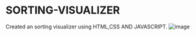 # SORTING-VISUALIZER
Created an sorting visualizer using HTML,CSS AND JAVASCRIPT.
![image](https://github.com/adit2005/SORTING-VISUALIZER/assets/119931302/47e9eca4-f808-40e3-852e-4266ef189bd6)

